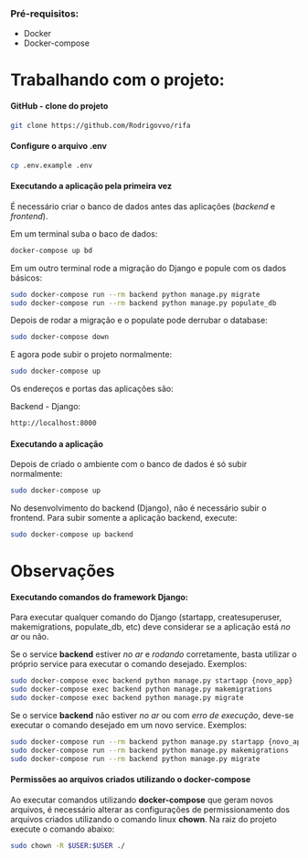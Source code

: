 ### Pré-requisitos:

- Docker
- Docker-compose

# Trabalhando com o projeto:

#### GitHub - clone do projeto 

```bash
git clone https://github.com/Rodrigovvo/rifa
```

#### Configure o arquivo .env

```bash
cp .env.example .env
```

#### Executando a aplicação pela primeira vez

É necessário criar o banco de dados antes das aplicações (*backend* e *frontend*).

Em um terminal suba o baco de dados:

```bash
docker-compose up bd 
```

Em um outro terminal rode a migração do Django e popule com os dados básicos:

```bash
sudo docker-compose run --rm backend python manage.py migrate
sudo docker-compose run --rm backend python manage.py populate_db
```

Depois de rodar a migração e o populate pode derrubar o database:

```bash
sudo docker-compose down
```

E agora pode subir o projeto normalmente:

```bash
sudo docker-compose up
```

Os endereços e portas das aplicações são:

Backend - Django:
```bash
http://localhost:8000
```

#### Executando a aplicação

Depois de criado o ambiente com o banco de dados é só subir normalmente:

```bash
sudo docker-compose up
```

No desenvolvimento do backend (Django), não é necessário subir o frontend.
Para subir somente a aplicação backend, execute:

```bash
sudo docker-compose up backend
```

# Observações

#### Executando comandos do framework Django:

Para executar qualquer comando do Django (startapp, createsuperuser, makemigrations, populate_db, etc) deve considerar se a aplicação está *no ar* ou não.

Se o service **backend** estiver *no ar* e *rodando* corretamente, basta utilizar o próprio service para executar o comando desejado.
Exemplos:

```bash
sudo docker-compose exec backend python manage.py startapp {novo_app}
sudo docker-compose exec backend python manage.py makemigrations
sudo docker-compose exec backend python manage.py migrate
```

Se o service **backend** não estiver *no ar* ou com *erro de execução*, deve-se executar o comando desejado em um novo service.
Exemplos:

```bash
sudo docker-compose run --rm backend python manage.py startapp {novo_app}
sudo docker-compose run --rm backend python manage.py makemigrations
sudo docker-compose run --rm backend python manage.py migrate
```

#### Permissões ao arquivos criados utilizando o docker-compose

Ao executar comandos utilizando **docker-compose** que geram novos arquivos, é necessário alterar as configurações de permissionamento dos arquivos criados utilizando o comando linux **chown**. Na raiz do projeto execute o comando abaixo:

```bash
sudo chown -R $USER:$USER ./
```
